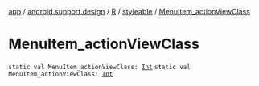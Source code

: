 [app](../../../index.md) / [android.support.design](../../index.md) / [R](../index.md) / [styleable](index.md) / [MenuItem_actionViewClass](.)

# MenuItem_actionViewClass

`static val MenuItem_actionViewClass: `[`Int`](https://kotlinlang.org/api/latest/jvm/stdlib/kotlin/-int/index.html)
`static val MenuItem_actionViewClass: `[`Int`](https://kotlinlang.org/api/latest/jvm/stdlib/kotlin/-int/index.html)